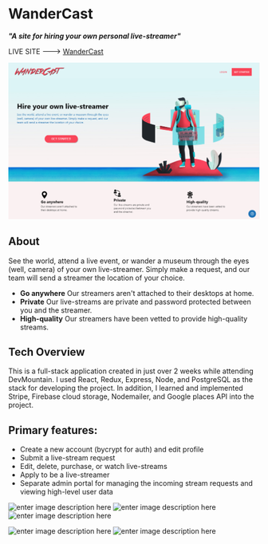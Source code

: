 # WanderCast 

***"A site for hiring your own personal live-streamer"***

LIVE SITE ---> [WanderCast](http://wandercast.co:7777/#/)

![landing page](https://github.com/pthibodeau11/images/blob/master/main.png?raw=true)

## About

See the world, attend a live event, or wander a museum through the eyes (well, camera) of your own live-streamer. Simply make a request, and our team will send a streamer the location of your choice.

- **Go anywhere** Our streamers aren't attached to their desktops at home.
- **Private** Our live-streams are private and password protected between you and the streamer.
- **High-quality** Our streamers have been vetted to provide high-quality streams.

## Tech Overview

This is a full-stack application created in just over 2 weeks while attending DevMountain. I used React, Redux, Express, Node, and PostgreSQL as the stack for developing the project. In addition, I learned and implemented Stripe, Firebase cloud storage, Nodemailer, and Google places API into the project.

## Primary features:

-   Create a new account (bycrypt for auth) and edit profile
-   Submit a live-stream request
-   Edit, delete, purchase, or watch live-streams
-   Apply to be a live-streamer
-   Separate admin portal for managing the incoming stream requests and viewing high-level user data


 
   ![enter image description here](https://lh4.googleusercontent.com/l7CdVrL6pGujm_piOrWY-ivcmwMOel3EgGIj4wBYf9smMwuFPhcXvdbQHe-ESbtnDMB8-KM5JcBgDNFRejaXcGmsPpvMo3KkO4IAgJPN=s500)          ![enter image description here](https://lh4.googleusercontent.com/t2yo6K71WUYGwXnyBEFk44zHqa9fO6xK9Drv2DEUqUhnZPo9yZsZWP_obkCEMulhzlfn7_U4sFIO0GyL4t72cI4OhA5SVyMUP-yw9vBr=s500)   ![enter image description here](https://lh5.googleusercontent.com/stgsvXc-SeL2OUAQRzJUa_EHgAsofEJCxNoQvEqQ5xg9NdXwqzqfhQjmsyW042CK95QNNlM2LZhNwxWdbfIcUEDxQv1ODzgiGRdLef8f=s500)

![enter image description here](https://lh6.googleusercontent.com/1SpuN2HUnt2EnFCObazRi2YrYUJ1VY82kH3Ul8wopvAy3aYGOups8GilD8-5SGEEdLNeQHvgxRicCUwe0a9b65md6UUVAj4WsgCLRRj4=s1600)
![enter image description here](https://lh3.googleusercontent.com/vniaBj5qf2llCNNTLZgfDCiW1E5YXUs4xE4FBruEfqWwyyfYaAI-fZRRvAIvRnFgxoYHF1RSfw__80jvX9BUZmIP6xndrcGuAZIiIwgj=s1600)
